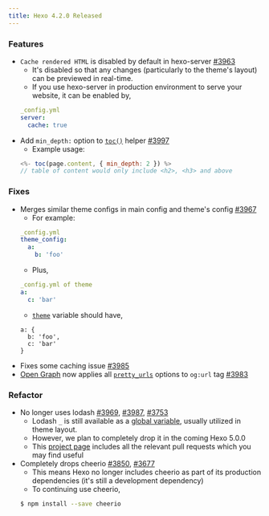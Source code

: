 ```yaml
---
title: Hexo 4.2.0 Released
---
```


### Features

- `Cache rendered HTML` is disabled by default in hexo-server [#3963]
  * It's disabled so that any changes (particularly to the theme's layout) can be previewed in real-time.
  * If you use hexo-server in production environment to serve your website, it can be enabled by,
  ``` yml
  _config.yml
  server:
    cache: true
  ```
- Add `min_depth:` option to [`toc()`](https://hexo.io/docs/helpers#toc) helper [#3997]
  * Example usage:
  ``` js
  <%- toc(page.content, { min_depth: 2 }) %>
  // table of content would only include <h2>, <h3> and above
  ```

### Fixes

- Merges similar theme configs in main config and theme's config [#3967]
  * For example:
  ``` yml
  _config.yml
  theme_config:
    a:
      b: 'foo'
  ```
  * Plus,
  ``` yml
  _config.yml of theme
  a:
    c: 'bar'
  ```
  * [`theme`](https://hexo.io/docs/variables#Global-Variables) variable should have,
  ```
  a: {
    b: 'foo',
    c: 'bar'
  }
  ```
- Fixes some caching issue [#3985]
- [Open Graph](https://hexo.io/docs/helpers#open-graph) now applies all [`pretty_urls`](https://hexo.io/docs/configuration#URL) options to `og:url` tag [#3983]

### Refactor

- No longer uses lodash [#3969], [#3987], [#3753]
  * Lodash `_` is still available as a [global variable](https://hexo.io/docs/variables#Global-Variables), usually utilized in theme layout.
  * However, we plan to completely drop it in the coming Hexo 5.0.0
  * This [project page](https://github.com/orgs/hexojs/projects/5#card-27533837) includes all the relevant pull requests which you may find useful
- Completely drops cheerio [#3850], [#3677]
  * This means Hexo no longer includes cheerio as part of its production dependencies (it's still a development dependency)
  * To continuing use cheerio,
  ``` sh
  $ npm install --save cheerio
  ```

[#3963]: https://github.com/hexojs/hexo/pull/3963
[#3997]: https://github.com/hexojs/hexo/pull/3997
[#3967]: https://github.com/hexojs/hexo/pull/3967
[#3985]: https://github.com/hexojs/hexo/pull/3985
[#3983]: https://github.com/hexojs/hexo/pull/3983
[#3969]: https://github.com/hexojs/hexo/pull/3969
[#3987]: https://github.com/hexojs/hexo/pull/3987
[#3753]: https://github.com/hexojs/hexo/issues/3753
[#3850]: https://github.com/hexojs/hexo/pull/3850
[#3677]: https://github.com/hexojs/hexo/issues/3677
